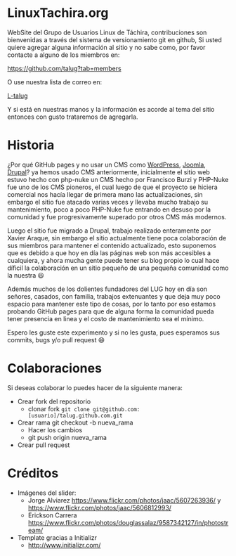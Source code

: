 LinuxTachira.org
================

WebSite del Grupo de Usuarios Linux de Táchira, contribuciones son bienvenidas a través del sistema de versionamiento git en github,
Si usted quiere agregar alguna información al sitio y no sabe como, por favor contacte a alguno de los miembros en:


https://github.com/talug?tab=members

O use nuestra lista de correo en:

[L-talug](https://groups.google.com/forum/#!forum/l-talug)

Y si está en nuestras manos y la información es acorde al tema del sitio entonces con gusto trataremos de agregarla.

Historia
================

¿Por qué GitHub pages y no usar un CMS como [WordPress](http://wordpress.org/), [Joomla](http://www.joomla.org/), [Drupal](https://drupal.org/)? ya hemos usado CMS anteriormente, inicialmente el sitio
web estuvo hecho con php-nuke un CMS hecho por Francisco Burzi y PHP-Nuke fue uno de los CMS pioneros, el cual luego de que el proyecto se hiciera comercial
nos hacía llegar de primera mano las actualizaciones, sin embargo el sitio fue atacado varias veces y llevaba mucho trabajo su
mantenimiento, poco a poco PHP-Nuke fue entrando en desuso por la comunidad y fue progresivamente superado por otros CMS más modernos.

Luego el sitio fue migrado a Drupal, trabajo realizado enteramente por Xavier Araque, sin embargo el sitio actualmente tiene poca
colaboración de sus miembros para mantener el contenido actualizado, esto suponemos que es debido a que hoy en día las páginas web son más
accesibles a cualquiera, y ahora mucha gente puede tener su blog propio lo cual hace díficil la colaboración en un sitio pequeño de una pequeña
comunidad como la nuestra :smiley:

Además muchos de los dolientes fundadores del LUG hoy en día son señores, casados, con familia, trabajos extenuantes y que deja muy poco espacio
para mantener este tipo de cosas, por lo tanto por eso estamos probando GitHub pages para que de alguna forma la comunidad pueda tener presencia
en linea y el costo de mantenimiento sea el mínimo.

Espero les guste este experimento y si no les gusta, pues esperamos sus commits, bugs y/o pull request :smile:

Colaboraciones
================

Si deseas colaborar lo puedes hacer de la siguiente manera:

* Crear fork del repositorio
    * clonar fork `git clone git@github.com:[usuario]/talug.github.com.git`
* Crear rama git checkout -b nueva_rama
    * Hacer los cambios
	* git push origin nueva_rama
* Crear pull request

Créditos
================

* Imágenes del slider:
     * Jorge Alviarez https://www.flickr.com/photos/jaac/5607263936/ y https://www.flickr.com/photos/jaac/5606812993/
     * Erickson Carrera https://www.flickr.com/photos/douglassalaz/9587342127/in/photostream/
* Template gracias a Initializr
    * http://www.initializr.com/
